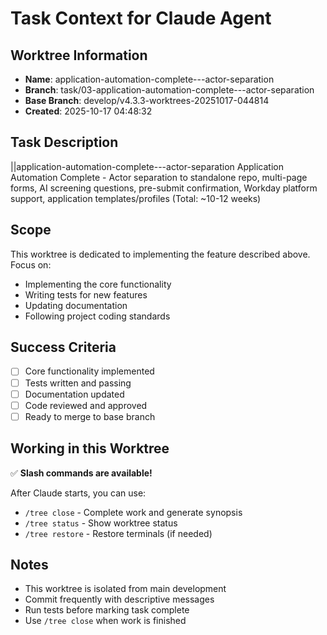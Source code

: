 # Task Context for Claude Agent

## Worktree Information
- **Name**: application-automation-complete---actor-separation
- **Branch**: task/03-application-automation-complete---actor-separation
- **Base Branch**: develop/v4.3.3-worktrees-20251017-044814
- **Created**: 2025-10-17 04:48:32

## Task Description

||application-automation-complete---actor-separation Application Automation Complete - Actor separation to standalone repo, multi-page forms, AI screening questions, pre-submit confirmation, Workday platform support, application templates/profiles (Total: ~10-12 weeks)

## Scope

This worktree is dedicated to implementing the feature described above. Focus on:
- Implementing the core functionality
- Writing tests for new features
- Updating documentation
- Following project coding standards

## Success Criteria

- [ ] Core functionality implemented
- [ ] Tests written and passing
- [ ] Documentation updated
- [ ] Code reviewed and approved
- [ ] Ready to merge to base branch

## Working in this Worktree

✅ **Slash commands are available!**

After Claude starts, you can use:
- `/tree close` - Complete work and generate synopsis
- `/tree status` - Show worktree status
- `/tree restore` - Restore terminals (if needed)

## Notes

- This worktree is isolated from main development
- Commit frequently with descriptive messages
- Run tests before marking task complete
- Use `/tree close` when work is finished
